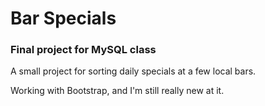# Bar Specials
### Final project for MySQL class

A small project for sorting daily specials at a few local bars.

Working with Bootstrap, and I'm still really new at it.
